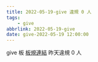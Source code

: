 ```yaml
---
title: 2022-05-19-give 違規 0 人
tags:
    - give
abbrlink: 2022-05-19-give
date: give-2022-05-19 12:00:00
---
```

give 板 [板規連結](https://www.ptt.cc/bbs/give/M.1612495900.A.C32.html)
昨天違規 0 人
